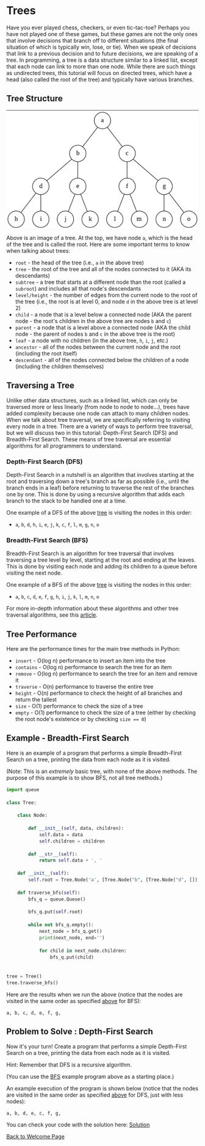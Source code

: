 # Trees

Have you ever played chess, checkers, or even tic-tac-toe? Perhaps you have not played one of these games, but these games are not the only ones that involve decisions that branch off to different situations (the final situation of which is typically win, lose, or tie). When we speak of decisions that link to a previous decision and to future decisions, we are speaking of a tree. In programming, a tree is a data structure similar to a linked list, except that each node can link to more than one node. While there are such things as undirected trees, this tutorial will focus on directed trees, which have a head (also called the root of the tree) and typically have various branches.

## Tree Structure

![Binary Tree](binary_tree.png)

Above is an image of a tree. At the top, we have node `a`, which is the head of the tree and is called the root. Here are some important terms to know when talking about trees:

* `root` - the head of the tree (i.e., `a` in the above tree)
* `tree` - the root of the tree and all of the nodes connected to it (AKA its descendants)
* `subtree` - a tree that starts at a different node than the root (called a `subroot`) and includes all that node's descendants
* `level/height` - the number of edges from the current node to the root of the tree (i.e., the root is at level 0, and node `d` in the above tree is at level 2)
* `child` - a node that is a level below a connected node (AKA the parent node - the root's children in the above tree are nodes `b` and `c`)
* `parent` - a node that is a level above a connected node (AKA the child node - the parent of nodes `b` and `c` in the above tree is the root)
* `leaf` - a node with no children (in the above tree, `h`, `i`, `j`, etc.)
* `ancestor` - all of the nodes between the current node and the root (including the root itself)
* `descendant` - all of the nodes connected below the children of a node (including the children themselves)

## Traversing a Tree

Unlike other data structures, such as a linked list, which can only be traversed more or less linearly (from node to node to node...), trees have added complexity because one node can attach to many children nodes. When we talk about tree traversal, we are specifically referring to visiting every node in a tree. There are a variety of ways to perform tree traversal, but we will discuss two in this tutorial: Depth-First Search (DFS) and Breadth-First Search. These means of tree traversal are essential algorithms for all programmers to understand.

### Depth-First Search (DFS)

Depth-First Search in a nutshell is an algorithm that involves starting at the root and traversing down a tree's branch as far as possible (i.e., until the branch ends in a leaf) before returning to traverse the rest of the branches one by one. This is done by using a recursive algorithm that adds each branch to the stack to be handled one at a time.

One example of a DFS of the above [tree](#tree-structure) is visiting the nodes in this order:
* `a`, `b`, `d`, `h`, `i`, `e`, `j`, `k`, `c`, `f`, `l`, `m`, `g`, `n`, `o`

### Breadth-First Search (BFS)

Breadth-First Search is an algorithm for tree traversal that involves traversing a tree level by level, starting at the root and ending at the leaves. This is done by visiting each node and adding its children to a queue before visiting the next node.

One example of a BFS of the above [tree](#tree-structure) is visiting the nodes in this order:
* `a`, `b`, `c`, `d`, `e`, `f`, `g`, `h`, `i`, `j`, `k`, `l`, `m`, `n`, `o`

For more in-depth information about these algorithms and other tree traversal algorithms, see this [article](https://www.geeksforgeeks.org/tree-traversals-inorder-preorder-and-postorder/#).

## Tree Performance

Here are the performance times for the main tree methods in Python:

* `insert` - O(log n) performance to insert an item into the tree
* `contains` - O(log n) performance to search the tree for an item
* `remove` - O(log n) performance to search the tree for an item and remove it
* `traverse` - O(n) performance to traverse the entire tree
* `height` - O(n) performance to check the height of all branches and return the tallest
* `size` - O(1) performance to check the size of a tree
* `empty` - O(1) performance to check the size of a tree (either by checking the root node's existence or by checking `size == 0`)

## Example - Breadth-First Search

Here is an example of a program that performs a simple Breadth-First Search on a tree, printing the data from each node as it is visited. 

(Note: This is an *extremely* basic tree, with none of the above methods. The purpose of this example is to show BFS, not all tree methods.)

```python
import queue

class Tree:

    class Node:

        def __init__(self, data, children):
            self.data = data
            self.children = children

        def __str__(self):
            return self.data + ', '
    
    def __init__(self):
        self.root = Tree.Node('a', [Tree.Node("b", [Tree.Node("d", []), Tree.Node("e", [])]), Tree.Node("c", [Tree.Node("f", []), Tree.Node("g", [])])])

    def traverse_bfs(self):
        bfs_q = queue.Queue()

        bfs_q.put(self.root)

        while not bfs_q.empty():
            next_node = bfs_q.get()
            print(next_node, end='')

            for child in next_node.children:
                bfs_q.put(child)


tree = Tree()
tree.traverse_bfs()
```
Here are the results when we run the above (notice that the nodes are visited in the same order as specified [above](#breadth-first-search-bfs) for BFS):
```
a, b, c, d, e, f, g,
```

## Problem to Solve : Depth-First Search

Now it's your turn! Create a program that performs a simple Depth-First Search on a tree, printing the data from each node as it is visited. 

Hint: Remember that DFS is a recursive algorithm.

(You can use the [BFS](#example---breadth-first-search) example program above as a starting place.)

An example execution of the program is shown below (notice that the nodes are visited in the same order as specified [above](#depth-first-search-dfs) for DFS, just with less nodes):
```
a, b, d, e, c, f, g,
```

You can check your code with the solution here: [Solution](dfs_traversal.py)

[Back to Welcome Page](0-welcome.md)